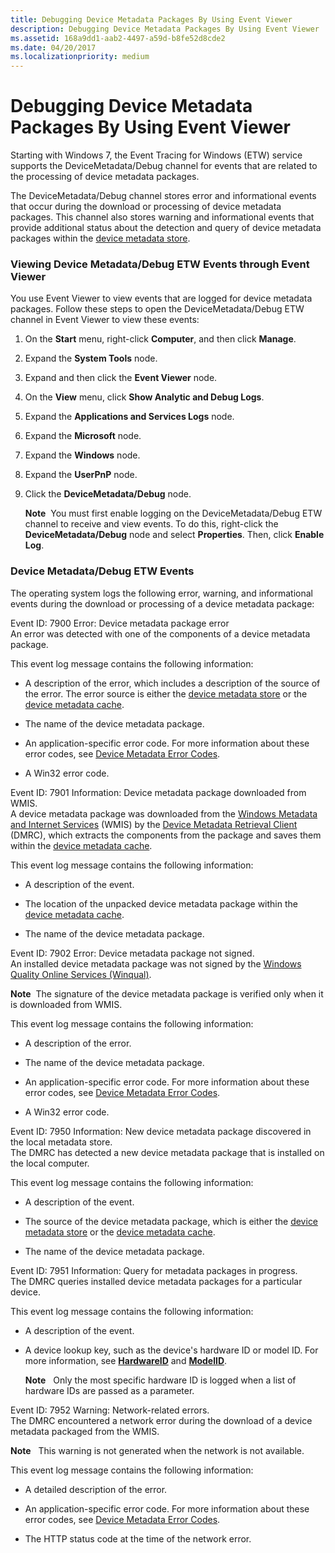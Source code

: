 ```yaml
---
title: Debugging Device Metadata Packages By Using Event Viewer
description: Debugging Device Metadata Packages By Using Event Viewer
ms.assetid: 168a9dd1-aab2-4497-a59d-b8fe52d8cde2
ms.date: 04/20/2017
ms.localizationpriority: medium
---
```


# Debugging Device Metadata Packages By Using Event Viewer


Starting with Windows 7, the Event Tracing for Windows (ETW) service supports the DeviceMetadata/Debug channel for events that are related to the processing of device metadata packages.

The DeviceMetadata/Debug channel stores error and informational events that occur during the download or processing of device metadata packages. This channel also stores warning and informational events that provide additional status about the detection and query of device metadata packages within the [device metadata store](device-metadata-store.md).

### Viewing Device Metadata/Debug ETW Events through Event Viewer

You use Event Viewer to view events that are logged for device metadata packages. Follow these steps to open the DeviceMetadata/Debug ETW channel in Event Viewer to view these events:

1.  On the **Start** menu, right-click **Computer**, and then click **Manage**.

2.  Expand the **System Tools** node.

3.  Expand and then click the **Event Viewer** node.

4.  On the **View** menu, click **Show Analytic and Debug Logs**.

5.  Expand the **Applications and Services Logs** node.

6.  Expand the **Microsoft** node.

7.  Expand the **Windows** node.

8.  Expand the **UserPnP** node.

9.  Click the **DeviceMetadata/Debug** node.

    **Note**  You must first enable logging on the DeviceMetadata/Debug ETW channel to receive and view events. To do this, right-click the **DeviceMetadata/Debug** node and select **Properties**. Then, click **Enable Log**.

     

### Device Metadata/Debug ETW Events

The operating system logs the following error, warning, and informational events during the download or processing of a device metadata package:

<a href="" id="event-id--7900-error--device-metadata-package-error"></a>Event ID: 7900 Error: Device metadata package error  
An error was detected with one of the components of a device metadata package.

This event log message contains the following information:

-   A description of the error, which includes a description of the source of the error. The error source is either the [device metadata store](device-metadata-store.md) or the [device metadata cache](device-metadata-cache.md).

-   The name of the device metadata package.

-   An application-specific error code. For more information about these error codes, see [Device Metadata Error Codes](device-metadata-error-codes.md).

-   A Win32 error code.

<a href="" id="event-id--7901-information--device-metadata-package-downloaded-from-wmis-"></a>Event ID: 7901 Information: Device metadata package downloaded from WMIS.  
A device metadata package was downloaded from the [Windows Metadata and Internet Services](windows-metadata-and-internet-services.md) (WMIS) by the [Device Metadata Retrieval Client](device-metadata-retrieval-client.md) (DMRC), which extracts the components from the package and saves them within the [device metadata cache](device-metadata-cache.md).

This event log message contains the following information:

-   A description of the event.

-   The location of the unpacked device metadata package within the [device metadata cache](device-metadata-cache.md).

-   The name of the device metadata package.

<a href="" id="event-id--7902-error--device-metadata-package-not-signed--"></a>Event ID: 7902 Error: Device metadata package not signed.   
An installed device metadata package was not signed by the [Windows Quality Online Services (Winqual)](http://go.microsoft.com/fwlink/p/?linkid=62651).

**Note**  The signature of the device metadata package is verified only when it is downloaded from WMIS.

 

This event log message contains the following information:

-   A description of the error.

-   The name of the device metadata package.

-   An application-specific error code. For more information about these error codes, see [Device Metadata Error Codes](device-metadata-error-codes.md).

-   A Win32 error code.

<a href="" id="event-id--7950-information--new-device-metadata-package-discovered-in-the-local-metadata-store-"></a>Event ID: 7950 Information: New device metadata package discovered in the local metadata store.  
The DMRC has detected a new device metadata package that is installed on the local computer.

This event log message contains the following information:

-   A description of the event.

-   The source of the device metadata package, which is either the [device metadata store](device-metadata-store.md) or the [device metadata cache](device-metadata-cache.md).

-   The name of the device metadata package.

<a href="" id="event-id--7951-information--query-for-metadata-packages-in-progress-"></a>Event ID: 7951 Information: Query for metadata packages in progress.  
The DMRC queries installed device metadata packages for a particular device.

This event log message contains the following information:

-   A description of the event.

-   A device lookup key, such as the device's hardware ID or model ID. For more information, see [**HardwareID**](https://msdn.microsoft.com/library/windows/hardware/ff546114) and [**ModelID**](https://msdn.microsoft.com/library/windows/hardware/ff549295).

    **Note**   Only the most specific hardware ID is logged when a list of hardware IDs are passed as a parameter.

     

<a href="" id="event-id--7952-warning--network-related-errors-"></a>Event ID: 7952 Warning: Network-related errors.  
The DMRC encountered a network error during the download of a device metadata packaged from the WMIS.

**Note**   This warning is not generated when the network is not available.

 

This event log message contains the following information:

-   A detailed description of the error.

-   An application-specific error code. For more information about these error codes, see [Device Metadata Error Codes](device-metadata-error-codes.md).

-   The HTTP status code at the time of the network error.

 

 





